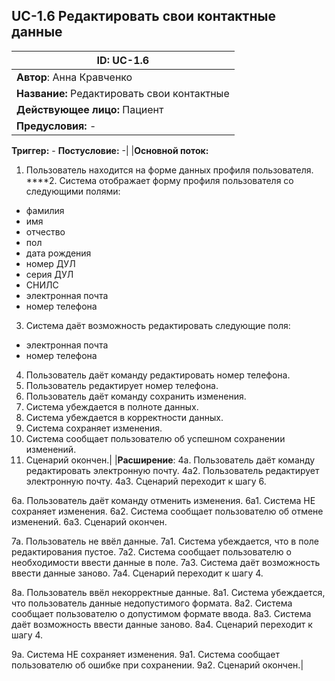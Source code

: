 ## UC-1.6 Редактировать свои контактные данные

|**ID:** UC-1.6|
|-|
|**Автор**: Анна Кравченко|
|**Название:** Редактировать свои контактные |
|**Действующее лицо:** Пациент|
|**Предусловия:** -
**Триггер:** -
**Постусловие:** -|
|**Основной поток:** 
1. Пользователь находится на форме данных профиля пользователя.
****2. Система отображает форму профиля пользователя со следующими полями:
- фамилия
- имя
- отчество
- пол
- дата рождения
- номер ДУЛ
- серия ДУЛ
- СНИЛС
- электронная почта
- номер телефона
3. Система даёт возможность редактировать следующие поля:
- электронная почта
- номер телефона
4. Пользователь даёт команду редактировать номер телефона.
5. Пользователь редактирует номер телефона.
6. Пользователь даёт команду сохранить изменения.
7. Система убеждается в полноте данных.
8. Система убеждается в корректности данных.
9. Система сохраняет изменения.
10. Система сообщает пользователю об успешном сохранении изменений.
11. Сценарий окончен.|
|**Расширение**:
4а. Пользователь даёт команду редактировать электронную почту.
  4а2. Пользователь редактирует электронную почту.
  4а3. Сценарий переходит к шагу 6.

6а. Пользователь даёт команду отменить изменения.
  6а1. Система НЕ сохраняет изменения.
  6а2. Система сообщает пользователю об отмене изменений.
  6а3. Сценарий окончен.

7а. Пользователь не ввёл данные.
  7а1. Система убеждается, что в поле редактирования пустое.
  7а2. Система сообщает пользователю о необходимости ввести данные в поле.
  7а3. Система даёт возможность ввести данные заново.
  7а4. Сценарий переходит к шагу 4.

8а. Пользователь ввёл некорректные данные.
  8а1. Система убеждается, что пользователь данные недопустимого формата.
  8а2. Система сообщает пользователю о допустимом формате ввода.
  8а3. Система даёт возможность ввести данные заново.
  8а4. Сценарий переходит к шагу 4.

9а. Система НЕ сохраняет изменения.
  9а1. Система сообщает пользователю об ошибке при сохранении.
  9а2. Сценарий окончен.|